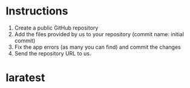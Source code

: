 # Instructions

1. Create a public GitHub repository
2. Add the files provided by us to your repository (commit name: initial commit)
3. Fix the app errors (as many you can find) and commit the changes
4. Send the repository URL to us.
# laratest
